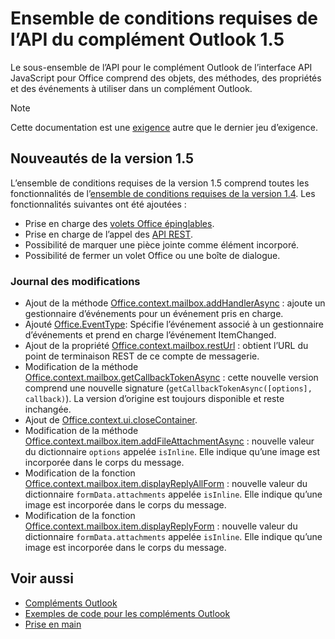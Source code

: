 # <a name="outlook-add-in-api-requirement-set-15"></a>Ensemble de conditions requises de l’API du complément Outlook 1.5

Le sous-ensemble de l’API pour le complément Outlook de l’interface API JavaScript pour Office comprend des objets, des méthodes, des propriétés et des événements à utiliser dans un complément Outlook.

> [!NOTE]
> Cette documentation est une [exigence](/javascript/office/requirement-sets/outlook-api-requirement-sets) autre que le dernier jeu d’exigence.

## <a name="whats-new-in-15"></a>Nouveautés de la version 1.5

L’ensemble de conditions requises de la version 1.5 comprend toutes les fonctionnalités de l’[ensemble de conditions requises de la version 1.4](../requirement-set-1.4/outlook-requirement-set-1.4.md). Les fonctionnalités suivantes ont été ajoutées :

- Prise en charge des [volets Office épinglables](https://docs.microsoft.com/outlook/add-ins/pinnable-taskpane).
- Prise en charge de l’appel des [API REST](https://docs.microsoft.com/outlook/add-ins/use-rest-api).
- Possibilité de marquer une pièce jointe comme élément incorporé.
- Possibilité de fermer un volet Office ou une boîte de dialogue.

### <a name="change-log"></a>Journal des modifications

- Ajout de la méthode [Office.context.mailbox.addHandlerAsync](office.context.mailbox.md#addhandlerasynceventtype-handler-options-callback) : ajoute un gestionnaire d’événements pour un événement pris en charge.
- Ajouté [Office.EventType](office.md#eventtype-string): Spécifie l’événement associé à un gestionnaire d’événements et prend en charge l’événement ItemChanged.
- Ajout de la propriété [Office.context.mailbox.restUrl](office.context.mailbox.md#resturl-string) : obtient l’URL du point de terminaison REST de ce compte de messagerie.
- Modification de la méthode [Office.context.mailbox.getCallbackTokenAsync](office.context.mailbox.md#getcallbacktokenasyncoptions-callback) : cette nouvelle version comprend une nouvelle signature (`getCallbackTokenAsync([options], callback)`). La version d’origine est toujours disponible et reste inchangée.
- Ajout de [Office.context.ui.closeContainer](/javascript/api/office/office.ui#closecontainer--).
- Modification de la méthode [Office.context.mailbox.item.addFileAttachmentAsync](office.context.mailbox.item.md#addfileattachmentasyncuri-attachmentname-options-callback) : nouvelle valeur du dictionnaire `options` appelée `isInline`. Elle indique qu’une image est incorporée dans le corps du message.
- Modification de la fonction [Office.context.mailbox.item.displayReplyAllForm](office.context.mailbox.item.md#displayreplyallformformdata) : nouvelle valeur du dictionnaire `formData.attachments` appelée `isInline`. Elle indique qu’une image est incorporée dans le corps du message.
- Modification de la fonction [Office.context.mailbox.item.displayReplyForm](office.context.mailbox.item.md#displayreplyformformdata) : nouvelle valeur du dictionnaire `formData.attachments` appelée `isInline`. Elle indique qu’une image est incorporée dans le corps du message.

## <a name="see-also"></a>Voir aussi

- [Compléments Outlook](https://docs.microsoft.com/outlook/add-ins/)
- [Exemples de code pour les compléments Outlook](https://developer.microsoft.com/outlook/gallery/?filterBy=Outlook,Samples,Add-ins)
- [Prise en main](https://docs.microsoft.com/outlook/add-ins/quick-start)